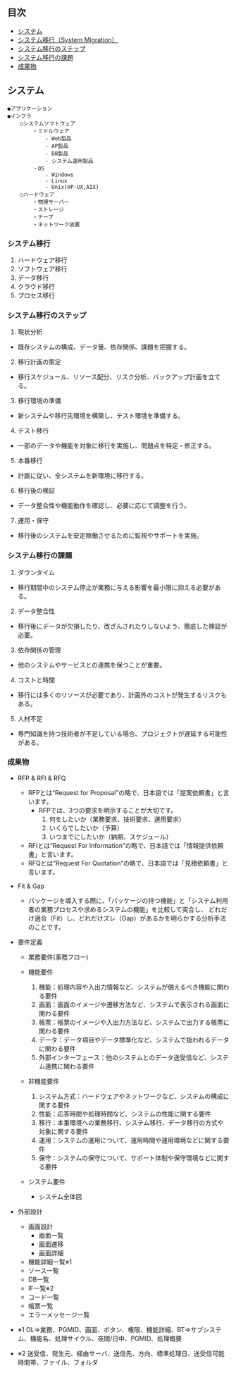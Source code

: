 ## 目次
- [システム](#システム)
- [システム移行（System Migration）](#システム移行)
- [システム移行のステップ](#システム移行のステップ)
- [システム移行の課題](#システム移行の課題)
- [成果物](#成果物)

## システム
```
●アプリケーション
●インフラ
    ○システムソフトウェア
        ・ミドルウェア
            - Web製品
            - AP製品
            - DB製品
            - システム運用製品
        ・OS
            - Windows
            - Linux
            - Unix(HP-UX,AIX)
    ○ハードウェア
        ・物理サーバー
        ・ストレージ
        ・テープ
        ・ネットワーク装置
```

### システム移行
1. ハードウェア移行
2. ソフトウェア移行
3. データ移行
4. クラウド移行
5. プロセス移行

### システム移行のステップ
1. 現状分析
- 既存システムの構成、データ量、依存関係、課題を把握する。
2. 移行計画の策定
- 移行スケジュール、リソース配分、リスク分析、バックアップ計画を立てる。
3. 移行環境の準備
- 新システムや移行先環境を構築し、テスト環境を準備する。
4. テスト移行
- 一部のデータや機能を対象に移行を実施し、問題点を特定・修正する。
5. 本番移行
- 計画に従い、全システムを新環境に移行する。
6. 移行後の検証
- データ整合性や機能動作を確認し、必要に応じて調整を行う。
7. 運用・保守
- 移行後のシステムを安定稼働させるために監視やサポートを実施。

### システム移行の課題
1. ダウンタイム
- 移行期間中のシステム停止が業務に与える影響を最小限に抑える必要がある。
2. データ整合性
- 移行後にデータが欠損したり、改ざんされたりしないよう、徹底した検証が必要。
3. 依存関係の管理
- 他のシステムやサービスとの連携を保つことが重要。
4. コストと時間
- 移行には多くのリソースが必要であり、計画外のコストが発生するリスクもある。
5. 人材不足
- 専門知識を持つ技術者が不足している場合、プロジェクトが遅延する可能性がある。

### 成果物
- RFP & RFI & RFQ
  + RFPとは“Request for Proposal”の略で、日本語では「提案依頼書」と言います。
    * RFPでは、3つの要求を明示することが大切です。
      1. 何をしたいか（業務要求、技術要求、運用要求）
      2. いくらでしたいか（予算）
      3. いつまでにしたいか（納期、スケジュール）
  + RFIとは“Request For Information”の略で、日本語では「情報提供依頼書」と言います。
  + RFQとは“Request For Quotation”の略で、日本語では「見積依頼書」と言います。

- Fit & Gap
  + パッケージを導入する際に、「パッケージの持つ機能」と「システム利用者の業務プロセスや求めるシステムの機能」を比較して突合し、 どれだけ適合（Fit）し、どれだけズレ（Gap）があるかを明らかする分析手法のことです。
- 要件定義
  + 業務要件(事務フロー)
  + 機能要件
    1. 機能：処理内容や入出力情報など、システムが備えるべき機能に関わる要件
    2. 画面：画面のイメージや遷移方法など、システムで表示される画面に関わる要件
    3. 帳票：帳票のイメージや入出力方法など、システムで出力する帳票に関わる要件
    4. データ：データ項目やデータ標準化など、システムで扱われるデータに関わる要件
    5. 外部インターフェース：他のシステムとのデータ送受信など、システム連携に関わる要件
    
  + 非機能要件
    1. システム方式：ハードウェアやネットワークなど、システムの構成に関する要件
    2. 性能：応答時間や処理時間など、システムの性能に関する要件
    3. 移行：本番環境への業務移行、システム移行、データ移行の方式や対象に関する要件
    4. 運用：システムの運用について、運用時間や運用環境などに関する要件
    5. 保守：システムの保守について、サポート体制や保守環境などに関する要件
  + システム要件
    * システム全体図
- 外部設計
  + 画面設計
    - 画面一覧
    - 画面遷移
    - 画面詳細
  + 機能詳細一覧※1
  + ソース一覧
  + DB一覧
  + IF一覧※2
  + コード一覧
  + 帳票一覧
  + エラーメッセージ一覧

- ※1 OL⇒業務、PGMID、画面、ボタン、権限、機能詳細、BT⇒サブシステム、機能名、処理サイクル、夜間/日中、PGMID、処理概要
- ※2 送受信、発生元、経由サーバ、送信先、方向、標準処理日、送受信可能時間帯、ファイル、フォルダ
